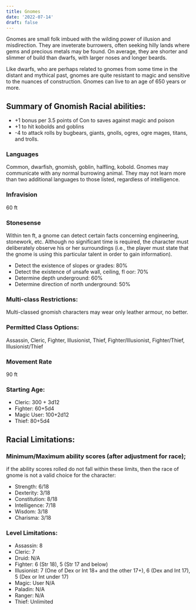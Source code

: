 ```yaml
---
title: Gnomes
date: '2022-07-14'
draft: false
---
```


Gnomes are small folk imbued with the wilding power of illusion and misdirection. They are inveterate burrowers, often
seeking hilly lands where gems and precious metals may be
found. On average, they are shorter and slimmer of build than
dwarfs, with larger noses and longer beards.

Like dwarfs, who are perhaps related to gnomes from some
time in the distant and mythical past, gnomes are quite resistant to magic and sensitive to the nuances of construction.
Gnomes can live to an age of 650 years or more.

## Summary of Gnomish Racial abilities:

- +1 bonus per 3.5 points of Con to saves against magic and poison
- +1 to hit kobolds and goblins
- -4 to attack rolls by bugbears, giants, gnolls, ogres, ogre mages, titans, and trolls.

### Languages

Common, dwarfish, gnomish, goblin, halfling, kobold. Gnomes may communicate with any normal burrowing animal. They may not learn more than two additional languages to those listed, regardless of intelligence.

### Infravision

60 ft

### Stonesense

Within ten ft, a gnome can detect certain facts concerning
engineering, stonework, etc. Although no significant time is
required, the character must deliberately observe his or her
surroundings (i.e., the player must state that the gnome is using
this particular talent in order to gain information).

- Detect the existence of slopes or grades: 80%
- Detect the existence of unsafe wall, ceiling, fl oor: 70%
- Determine depth underground: 60%
- Determine direction of north underground: 50%

### Multi-class Restrictions:

Multi-classed gnomish characters
may wear only leather armour, no better.

### Permitted Class Options:

Assassin, Cleric, Fighter, Illusionist, Thief, Fighter/Illusionist, Fighter/Thief, Illusionist/Thief

### Movement Rate

90 ft

### Starting Age:

- Cleric: 300 + 3d12
- Fighter: 60+5d4
- Magic User: 100+2d12
- Thief: 80+5d4

## Racial Limitations:

### Minimum/Maximum ability scores (after adjustment for race);

if the ability scores rolled do not fall within these limits, then
the race of gnome is not a valid choice for the character:

- Strength: 6/18
- Dexterity: 3/18
- Constitution: 8/18
- Intelligence: 7/18
- Wisdom: 3/18
- Charisma: 3/18

### Level Limitations:

- Assassin: 8
- Cleric: 7
- Druid: N/A
- Fighter: 6 (Str 18), 5 (Str 17 and below)
- Illusionist: 7 (One of Dex or Int 18+ and the other 17+), 6 (Dex and Int 17), 5 (Dex or Int under 17)
- Magic: User N/A
- Paladin: N/A
- Ranger: N/A
- Thief: Unlimited
